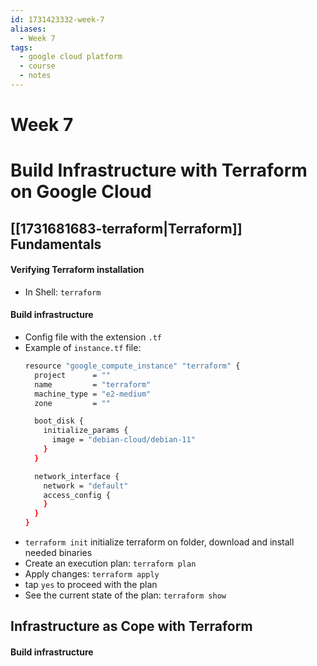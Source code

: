 ```yaml
---
id: 1731423332-week-7
aliases:
  - Week 7
tags:
  - google cloud platform
  - course
  - notes
---
```


# Week 7

# Build Infrastructure with Terraform on Google Cloud 

## [[1731681683-terraform|Terraform]] Fundamentals
 
#### Verifying Terraform installation
- In Shell: `terraform`

#### Build infrastructure
- Config file with the extension  `.tf`
- Example of `instance.tf` file: 
  ```bash
  resource "google_compute_instance" "terraform" {
    project      = ""
    name         = "terraform"
    machine_type = "e2-medium"
    zone         = ""

    boot_disk {
      initialize_params {
        image = "debian-cloud/debian-11"
      }
    }

    network_interface {
      network = "default"
      access_config {
      }
    }
  }

- `terraform init` initialize terraform on folder, download and install needed binaries
- Create an execution plan: `terraform plan`
- Apply changes: `terraform apply`
- tap `yes` to proceed with the plan
- See the current state of the plan: `terraform show`

## Infrastructure as Cope with Terraform

#### Build infrastructure

  ```

